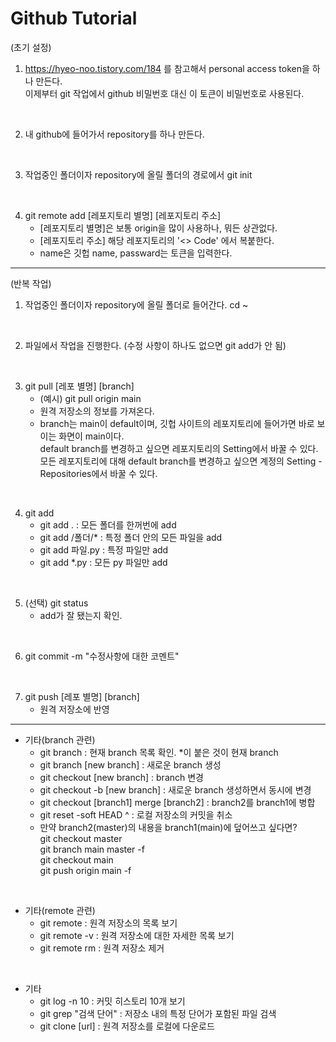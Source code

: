 # Github Tutorial

(초기 설정)

1. https://hyeo-noo.tistory.com/184 를 참고해서 personal access token을 하나 만든다. </br>
   이제부터 git 작업에서 github 비밀번호 대신 이 토큰이 비밀번호로 사용된다.
</br>

2. 내 github에 들어가서 repository를 하나 만든다.
</br>

3. 작업중인 폴더이자 repository에 올릴 폴더의 경로에서 git init
</br>

4. git remote add [레포지토리 별명] [레포지토리 주소]
    - [레포지토리 별명]은 보통 origin을 많이  사용하나, 뭐든 상관없다.
    - [레포지토리 주소] 해당 레포지토리의 '<> Code' 에서 복붙한다.
    - name은 깃헙 name, passward는 토큰을 입력한다.

-------------------------------------------------------------------------------------

(반복 작업)

1. 작업중인 폴더이자 repository에 올릴 폴더로 들어간다. cd ~
</br>

2. 파일에서 작업을 진행한다. (수정 사항이 하나도 없으면 git add가 안 됨)
</br>
  
3. git pull [레포 별명] [branch]
    - (예시) git pull origin main 
    - 원격 저장소의 정보를 가져온다.
    - branch는 main이 default이며, 깃헙 사이트의 레포지토리에 들어가면 바로 보이는 화면이 main이다. </br>
      default branch를 변경하고 싶으면 레포지토리의 Setting에서 바꿀 수 있다. </br>
      모든 레포지토리에 대해 default branch를 변경하고 싶으면 계정의 Setting - Repositories에서 바꿀 수 있다. </br>
</br>

4. git add
    - git add .        : 모든 폴더를 한꺼번에 add  
    - git add /폴더/*  : 특정 폴더 안의 모든 파일을 add
    - git add 파일.py  : 특정 파일만 add 
    - git add *.py     : 모든 py 파일만 add 
</br>

5. (선택) git status
      - add가 잘 됐는지 확인.
</br>

6. git commit -m "수정사항에 대한 코멘트"
</br>

7. git push [레포 별명] [branch]
    - 원격 저장소에 반영

-------------------------------------------------------------------------------------

- 기타(branch 관련)
    - git branch : 현재 branch 목록 확인. *이 붙은 것이 현재 branch
    - git branch [new branch]      : 새로운 branch 생성
    - git checkout [new branch]    : branch 변경
    - git checkout -b [new branch] : 새로운 branch 생성하면서 동시에 변경
    - git checkout [branch1] merge [branch2] : branch2를 branch1에 병합
    - git reset -soft HEAD ^ : 로컬 저장소의 커밋을 취소
    - 만약 branch2(master)의 내용을 branch1(main)에 덮어쓰고 싶다면? </br>
      git checkout master </br>
      git branch main master -f </br>
      git checkout main </br>
      git push origin main -f </br>
</br>  
  
- 기타(remote 관련)
  - git remote    : 원격 저장소의 목록 보기
  - git remote -v : 원격 저장소에 대한 자세한 목록 보기
  - git remote rm : 원격 저장소 제거
</br> 
  
- 기타
  - git log -n 10       : 커밋 히스토리 10개 보기
  - git grep "검색 단어" : 저장소 내의 특정 단어가 포함된 파일 검색
  - git clone [url]     : 원격 저장소를 로컬에 다운로드

  
  
  
  
  
